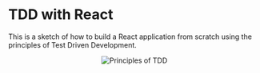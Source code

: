 # TDD with React

This is a sketch of how to build a React application from scratch using the principles of Test Driven Development.

<p align="center">
		<img src="https://geodoo.work/wp-content/uploads/2017/12/tdd.jpg" alt="Principles of TDD" />
</p>